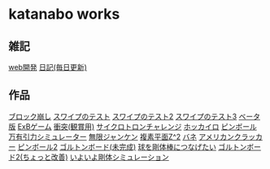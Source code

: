 
<link rel="stylesheet" href="./github-markdown.css" type="text/css">
<head>
<meta name="viewport" content="width=device-width, initial-scale=1.0, maximum-scale=1.0, minimum-scale=1.0">
</head>

# katanabo works
 
## 雑記
[web開発](web.html)
[日記(毎日更新)](diary.html)


## 作品
[ブロック崩し](new_blockkuzushi.html)
[スワイプのテスト](bane_01.html)
[スワイプのテスト2](bane_02.html)
[スワイプのテスト3](bane_03.html)
[ベータ版](bane_04.html)
[ExBゲーム](ExB_02.html)
[衝突(観賞用)](five-ballcollision.html)
[サイクロトロンチャレンジ](cyclotron_challenge.html)
[ホッカイロ](hotiphone.html)
[ピンボール](multi_ball/pinball.html)
[万有引力シミュレーター](multi_ball/kepler.html)
[無限ジャンケン](command_game/janken.html)
[複素平面Z^2](complex/map1.html)
[バネ](furiko/step3_gomu.html)
[アメリカンクラッカー](furiko/step4_himo.html)
[ピンボール2](multi_ball/pinball2.html)
[ゴルトンボード(未完成)](multi_ball/goltonboard.html)
[球を剛体棒につなげたい](furiko/step6_constraint.html)
[ゴルトンボード2(ちょっと改善)](multi_ball/goltonboard2.html)
[いよいよ剛体シミュレーション](rigid_body/step4_fixgosa.html)

